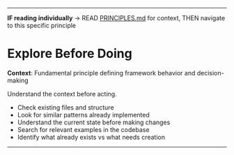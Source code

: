 
---

**IF reading individually** → READ [PRINCIPLES.md](../PRINCIPLES.md#work-approach) for context, THEN navigate to this specific principle


# Explore Before Doing

**Context**: Fundamental principle defining framework behavior and decision-making



Understand the context before acting.

- Check existing files and structure
- Look for similar patterns already implemented
- Understand the current state before making changes
- Search for relevant examples in the codebase
- Identify what already exists vs what needs creation

---
